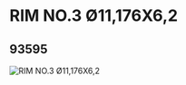 # RIM NO.3 Ø11,176X6,2
## 93595
![RIM NO.3 Ø11,176X6,2](https://lc-www-live-s.legocdn.com/media/bricks/5/2/4613162.jpg)